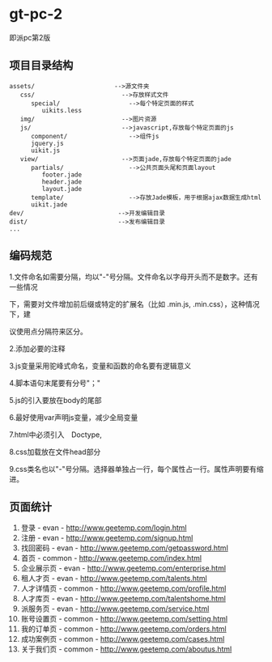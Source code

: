 # gt-pc-2

 即派pc第2版
 
## 项目目录结构

 ```
 assets/                      -->源文件夹
    css/                        -->存放样式文件
       special/                   -->每个特定页面的样式
          uikits.less             
    img/                        -->图片资源
    js/                         -->javascript,存放每个特定页面的js
       component/                 -->组件js
       jquery.js                  
       uikit.js                  
    view/                       -->页面jade,存放每个特定页面的jade
       partials/                  -->公共页面头尾和页面layout
          footer.jade
          header.jade
          layout.jade
       template/                  -->存放Jade模板，用于根据ajax数据生成html
       uikit.jade           
 dev/                          -->开发编辑目录                             
 dist/                         -->发布编辑目录
 ...
 ```
 
## 编码规范
1.文件命名如需要分隔，均以"-"号分隔。文件命名以字母开头而不是数字。还有一些情况

下，需要对文件增加前后缀或特定的扩展名（比如 .min.js, .min.css），这种情况下，建

议使用点分隔符来区分。

2.添加必要的注释

3.js变量采用驼峰式命名，变量和函数的命名要有逻辑意义

4.脚本语句末尾要有分号"；"

5.js的引入要放在body的尾部

6.最好使用var声明js变量，减少全局变量

7.html中必须引入 Doctype,<!DOCTYPE html>

8.css加载放在文件head部分

9.css类名也以"-"号分隔。选择器单独占一行，每个属性占一行。属性声明要有缩进。 

## 页面统计
1. 登录 - evan - http://www.geetemp.com/login.html
2. 注册 - evan - http://www.geetemp.com/signup.html
3. 找回密码 - evan - http://www.geetemp.com/getpassword.html
4. 首页 - common - http://www.geetemp.com/index.html
5. 企业展示页 - evan - http://www.geetemp.com/enterprise.html
6. 租人才页 - evan - http://www.geetemp.com/talents.html
7. 人才详情页 - common - http://www.geetemp.com/profile.html
8. 人才库页 - evan - http://www.geetemp.com/talentshome.html
9. 派服务页 - evan - http://www.geetemp.com/service.html
10. 账号设置页 - common - http://www.geetemp.com/setting.html
11. 我的订单页 - common - http://www.geetemp.com/orders.html
12. 成功案例页 - common - http://www.geetemp.com/cases.html
13. 关于我们页 - common - http://www.geetemp.com/aboutus.html